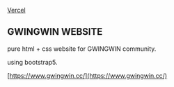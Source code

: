 
[Vercel](https://vercelbadge.vercel.app/api/gwingwin-cc/gwingwin-website)

## GWINGWIN WEBSITE

pure html + css website for GWINGWIN community.

using bootstrap5.


[https://www.gwingwin.cc/](https://www.gwingwin.cc/)